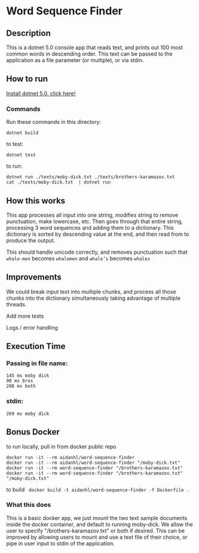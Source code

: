 # Word Sequence Finder

## Description
This is a dotnet 5.0 console app that reads text, and prints out 100 most common words in descending order. This text can be passed to the application as a file parameter (or multiple), or via stdin. 

## How to run
[Install dotnet 5.0, click here!](https://dotnet.microsoft.com/download)

### Commands
Run these commands in this directory:

```
dotnet build
```

to test:
```
dotnet test
```

to run:
```
dotnet run ./texts/moby-dick.txt ./texts/brothers-karamazov.txt
cat ./texts/moby-dick.txt  | dotnet run
```

## How this works

This app processes all input into one string, modifies string to remove punctuation, make lowercase, etc. Then goes through that entire string, processing 3 word sequences and adding them to a dictionary. This dictionary is sorted by descending value at the end, and then read from to produce the output.

This should handle unicode correctly, and removes punctuation such that `whale-men` becomes `whalemen` and `whale’s` becomes `whales`
## Improvements

We could break input text into multiple chunks, and process all those chunks into the dictionary simultaneously taking advantage of multiple threads.

Add more tests

Logs / error handling

## Execution Time

### Passing in file name:

```
145 ms moby dick
90 ms bros
208 ms both
```
### stdin:
```
269 ms moby dick
````

## Bonus Docker

to run locally, pull in from docker public repo
 ```
docker run -it --rm aidanhl/word-sequence-finder
docker run -it --rm aidanhl/word-sequence-finder "/moby-dick.txt"
docker run -it --rm word-sequence-finder "/brothers-karamazov.txt"
docker run -it --rm word-sequence-finder "/brothers-karamazov.txt" "/moby-dick.txt"
```

to build ` docker build -t aidanhl/word-sequence-finder -f Dockerfile .`
### What this does
This is a basic docker app, we just mount the two text sample documents inside the docker container, and default to running moby-dick. We allow the user to specify "/brothers-karamazov.txt" or both if desired. This can be improved by allowing users to mount and use a text file of their choice, or pipe in user input to stdin of the application.
